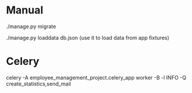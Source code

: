 # Manual
./manage.py migrate

./manage.py loaddata db.json (use it to load data from app fixtures)

# Celery 
celery -A employee_management_project.celery_app worker -B -l INFO -Q create_statistics,send_mail